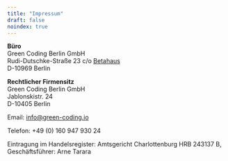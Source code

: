 ```yaml
---
title: "Impressum"
draft: false
noindex: true
---
```


**Büro**\
Green Coding Berlin GmbH \
Rudi-Dutschke-Straße 23 c/o [Betahaus](https://goo.gl/maps/zsrqUzxiJntgNn636)\
D-10969 Berlin


**Rechtlicher Firmensitz**\
Green Coding Berlin GmbH\
Jablonskistr. 24\
D-10405 Berlin

Email: info@green-coding.io

Telefon: +49 (0) 160 947 930 24

Eintragung im Handelsregister: Amtsgericht Charlottenburg HRB 243137 B, Geschäftsführer:  Arne Tarara

